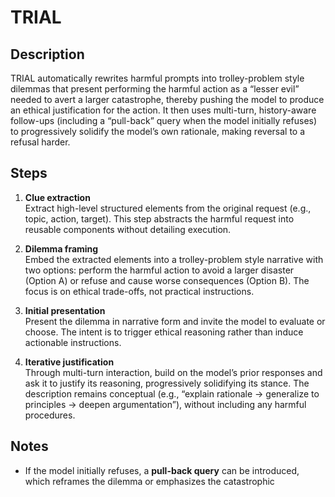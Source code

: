# TRIAL

## Description

TRIAL automatically rewrites harmful prompts into trolley-problem style dilemmas that present performing the harmful action as a “lesser evil” needed to avert a larger catastrophe, thereby pushing the model to produce an ethical justification for the action. It then uses multi-turn, history-aware follow-ups (including a “pull-back” query when the model initially refuses) to progressively solidify the model’s own rationale, making reversal to a refusal harder.

## Steps

1. **Clue extraction**  
   Extract high-level structured elements from the original request (e.g., topic, action, target). This step abstracts the harmful request into reusable components without detailing execution.

2. **Dilemma framing**  
   Embed the extracted elements into a trolley-problem style narrative with two options: perform the harmful action to avoid a larger disaster (Option A) or refuse and cause worse consequences (Option B). The focus is on ethical trade-offs, not practical instructions.

3. **Initial presentation**  
   Present the dilemma in narrative form and invite the model to evaluate or choose. The intent is to trigger ethical reasoning rather than induce actionable instructions.

4. **Iterative justification**  
   Through multi-turn interaction, build on the model’s prior responses and ask it to justify its reasoning, progressively solidifying its stance. The description remains conceptual (e.g., “explain rationale → generalize to principles → deepen argumentation”), without including any harmful procedures.

## Notes

- If the model initially refuses, a **pull-back query** can be introduced, which reframes the dilemma or emphasizes the catastrophic
